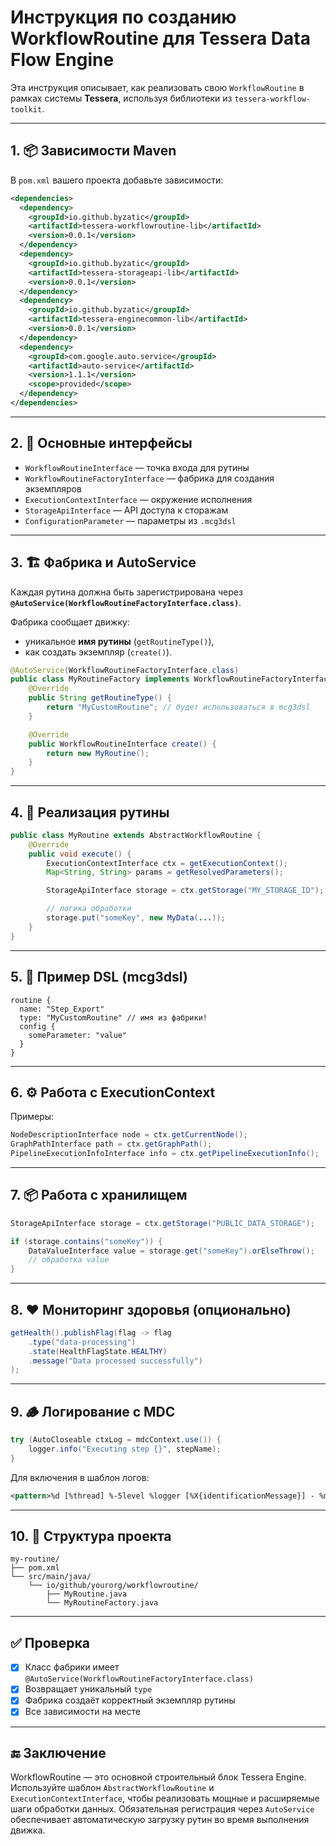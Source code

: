 # Инструкция по созданию WorkflowRoutine для Tessera Data Flow Engine

Эта инструкция описывает, как реализовать свою `WorkflowRoutine` в рамках системы **Tessera**, используя библиотеки из `tessera-workflow-toolkit`.

---

## 1. 📦 Зависимости Maven

В `pom.xml` вашего проекта добавьте зависимости:

```xml
<dependencies>
  <dependency>
    <groupId>io.github.byzatic</groupId>
    <artifactId>tessera-workflowroutine-lib</artifactId>
    <version>0.0.1</version>
  </dependency>
  <dependency>
    <groupId>io.github.byzatic</groupId>
    <artifactId>tessera-storageapi-lib</artifactId>
    <version>0.0.1</version>
  </dependency>
  <dependency>
    <groupId>io.github.byzatic</groupId>
    <artifactId>tessera-enginecommon-lib</artifactId>
    <version>0.0.1</version>
  </dependency>
  <dependency>
    <groupId>com.google.auto.service</groupId>
    <artifactId>auto-service</artifactId>
    <version>1.1.1</version>
    <scope>provided</scope>
  </dependency>
</dependencies>
```

---

## 2. 🧱 Основные интерфейсы

- `WorkflowRoutineInterface` — точка входа для рутины
- `WorkflowRoutineFactoryInterface` — фабрика для создания экземпляров
- `ExecutionContextInterface` — окружение исполнения
- `StorageApiInterface` — API доступа к сторажам
- `ConfigurationParameter` — параметры из `.mcg3dsl`

---

## 3. 🏗️ Фабрика и AutoService

Каждая рутина должна быть зарегистрирована через **`@AutoService(WorkflowRoutineFactoryInterface.class)`**.

Фабрика сообщает движку:
- уникальное **имя рутины** (`getRoutineType()`),
- как создать экземпляр (`create()`).

```java
@AutoService(WorkflowRoutineFactoryInterface.class)
public class MyRoutineFactory implements WorkflowRoutineFactoryInterface {
    @Override
    public String getRoutineType() {
        return "MyCustomRoutine"; // будет использоваться в mcg3dsl
    }

    @Override
    public WorkflowRoutineInterface create() {
        return new MyRoutine();
    }
}
```

---

## 4. 🔹 Реализация рутины

```java
public class MyRoutine extends AbstractWorkflowRoutine {
    @Override
    public void execute() {
        ExecutionContextInterface ctx = getExecutionContext();
        Map<String, String> params = getResolvedParameters();

        StorageApiInterface storage = ctx.getStorage("MY_STORAGE_ID");

        // логика обработки
        storage.put("someKey", new MyData(...));
    }
}
```

---

## 5. 🧾 Пример DSL (mcg3dsl)

```dsl
routine {
  name: "Step_Export"
  type: "MyCustomRoutine" // имя из фабрики!
  config {
    someParameter: "value"
  }
}
```

---

## 6. ⚙️ Работа с ExecutionContext

Примеры:

```java
NodeDescriptionInterface node = ctx.getCurrentNode();
GraphPathInterface path = ctx.getGraphPath();
PipelineExecutionInfoInterface info = ctx.getPipelineExecutionInfo();
```

---

## 7. 📦 Работа с хранилищем

```java
StorageApiInterface storage = ctx.getStorage("PUBLIC_DATA_STORAGE");

if (storage.contains("someKey")) {
    DataValueInterface value = storage.get("someKey").orElseThrow();
    // обработка value
}
```

---

## 8. ❤️ Мониторинг здоровья (опционально)

```java
getHealth().publishFlag(flag -> flag
    .type("data-processing")
    .state(HealthFlagState.HEALTHY)
    .message("Data processed successfully")
);
```

---

## 9. 🪵 Логирование с MDC

```java
try (AutoCloseable ctxLog = mdcContext.use()) {
    logger.info("Executing step {}", stepName);
}
```

Для включения в шаблон логов:
```xml
<pattern>%d [%thread] %-5level %logger [%X{identificationMessage}] - %msg%n</pattern>
```

---

## 10. 📁 Структура проекта

```
my-routine/
├── pom.xml
└── src/main/java/
    └── io/github/yourorg/workflowroutine/
        ├── MyRoutine.java
        └── MyRoutineFactory.java
```

---

## ✅ Проверка

- [x] Класс фабрики имеет `@AutoService(WorkflowRoutineFactoryInterface.class)`
- [x] Возвращает уникальный `type`
- [x] Фабрика создаёт корректный экземпляр рутины
- [x] Все зависимости на месте

---

## 🔚 Заключение

WorkflowRoutine — это основной строительный блок Tessera Engine. Используйте шаблон `AbstractWorkflowRoutine` и `ExecutionContextInterface`, чтобы реализовать мощные и расширяемые шаги обработки данных. Обязательная регистрация через `AutoService` обеспечивает автоматическую загрузку рутин во время выполнения движка.